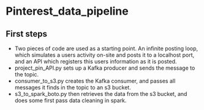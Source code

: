# Pinterest_data_pipeline
## First steps
- Two pieces of code are used as a starting point. An infinite posting loop, which simulates a users activity on-site and posts it to a localhost port, and an API which registers this users information as it is posted.
- project_pin_API.py sets up a Kafka producer and sends the message to the topic.
- consumer_to_s3.py creates the Kafka consumer, and passes all messages it finds in the topic to an s3 bucket.
- s3_to_spark_boto.py then retrieves the data from the s3 bucket, and does some first pass data cleaning in spark.
